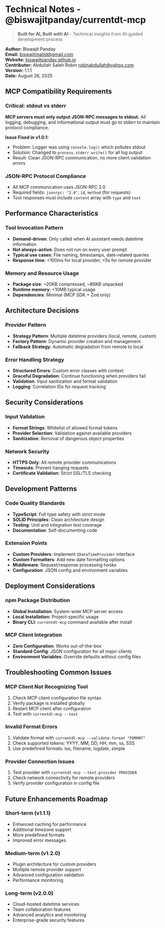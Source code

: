 # Technical Notes - @biswajitpanday/currentdt-mcp

> **Built for AI, Built with AI** - Technical insights from AI-guided development process

**Author:** Biswajit Panday  
**Email:** biswajitmailid@gmail.com  
**Website:** [biswajitpanday.github.io](https://biswajitpanday.github.io)  
**Contributor:** Abdullah Saleh Robin <robinabdullah@yahoo.com>  
**Version:** 1.1.1  
**Date:** August 26, 2025

## MCP Compatibility Requirements

### Critical: stdout vs stderr
**MCP servers must only output JSON-RPC messages to stdout.** All logging, debugging, and informational output must go to stderr to maintain protocol compliance.

**Issue Fixed in v1.0.1:**
- Problem: Logger was using `console.log()` which pollutes stdout
- Solution: Changed to `process.stderr.write()` for all log output
- Result: Clean JSON-RPC communication, no more client validation errors

### JSON-RPC Protocol Compliance
- All MCP communication uses JSON-RPC 2.0
- Required fields: `jsonrpc: "2.0"`, `id`, `method` (for requests)
- Tool responses must include `content` array with `type` and `text`

## Performance Characteristics

### Tool Invocation Pattern
- **Demand-driven**: Only called when AI assistant needs datetime information
- **Not always-active**: Does not run on every user prompt
- **Typical use cases**: File naming, timestamps, date-related queries
- **Response time**: <100ms for local provider, <5s for remote provider

### Memory and Resource Usage
- **Package size**: ~20KB compressed, ~86KB unpacked
- **Runtime memory**: <10MB typical usage
- **Dependencies**: Minimal (MCP SDK + Zod only)

## Architecture Decisions

### Provider Pattern
- **Strategy Pattern**: Multiple datetime providers (local, remote, custom)
- **Factory Pattern**: Dynamic provider creation and management
- **Fallback Strategy**: Automatic degradation from remote to local

### Error Handling Strategy
- **Structured Errors**: Custom error classes with context
- **Graceful Degradation**: Continue functioning when providers fail
- **Validation**: Input sanitization and format validation
- **Logging**: Correlation IDs for request tracking

## Security Considerations

### Input Validation
- **Format Strings**: Whitelist of allowed format tokens
- **Provider Selection**: Validation against available providers
- **Sanitization**: Removal of dangerous object properties

### Network Security
- **HTTPS Only**: All remote provider communications
- **Timeouts**: Prevent hanging requests
- **Certificate Validation**: Strict SSL/TLS checking

## Development Patterns

### Code Quality Standards
- **TypeScript**: Full type safety with strict mode
- **SOLID Principles**: Clean architecture design
- **Testing**: Unit and integration test coverage
- **Documentation**: Self-documenting code

### Extension Points
- **Custom Providers**: Implement `IDateTimeProvider` interface
- **Custom Formatters**: Add new date formatting options
- **Middleware**: Request/response processing hooks
- **Configuration**: JSON config and environment variables

## Deployment Considerations

### npm Package Distribution
- **Global Installation**: System-wide MCP server access
- **Local Installation**: Project-specific usage
- **Binary CLI**: `currentdt-mcp` command available after install

### MCP Client Integration
- **Zero Configuration**: Works out-of-the-box
- **Standard Config**: JSON configuration for all major clients
- **Environment Variables**: Override defaults without config files

## Troubleshooting Common Issues

### MCP Client Not Recognizing Tool
1. Check MCP client configuration file syntax
2. Verify package is installed globally
3. Restart MCP client after configuration
4. Test with `currentdt-mcp --test`

### Invalid Format Errors
1. Validate format with `currentdt-mcp --validate-format "FORMAT"`
2. Check supported tokens: YYYY, MM, DD, HH, mm, ss, SSS
3. Use predefined formats: iso, filename, logdate, simple

### Provider Connection Issues
1. Test provider with `currentdt-mcp --test-provider PROVIDER`
2. Check network connectivity for remote providers
3. Verify provider configuration in config file

## Future Enhancements Roadmap

### Short-term (v1.1.1)
- Enhanced caching for performance
- Additional timezone support
- More predefined formats
- Improved error messages

### Medium-term (v1.2.0)
- Plugin architecture for custom providers
- Multiple remote provider support
- Advanced configuration validation
- Performance monitoring

### Long-term (v2.0.0)
- Cloud-hosted datetime services
- Team collaboration features
- Advanced analytics and monitoring
- Enterprise-grade security features